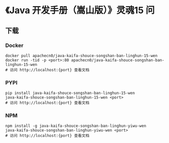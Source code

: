 # 《Java 开发手册（嵩山版）》灵魂15 问

## 下载

### Docker

```
docker pull apachecn0/java-kaifa-shouce-songshan-ban-linghun-15-wen
docker run -tid -p <port>:80 apachecn0/java-kaifa-shouce-songshan-ban-linghun-15-wen
# 访问 http://localhost:{port} 查看文档
```

### PYPI

```
pip install java-kaifa-shouce-songshan-ban-linghun-15-wen
java-kaifa-shouce-songshan-ban-linghun-15-wen <port>
# 访问 http://localhost:{port} 查看文档
```

### NPM

```
npm install -g java-kaifa-shouce-songshan-ban-linghun-yiwu-wen
java-kaifa-shouce-songshan-ban-linghun-yiwu-wen <port>
# 访问 http://localhost:{port} 查看文档
```